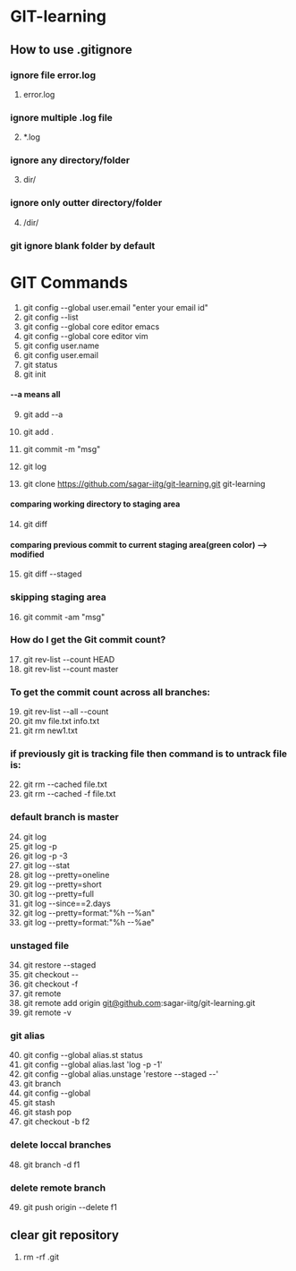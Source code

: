 # GIT-learning

## How to use .gitignore

###  ignore file error.log
1. error.log
### ignore multiple .log file
2. *.log
### ignore any directory/folder
3. dir/
### ignore only outter directory/folder
4. /dir/
### git ignore blank folder by default


# GIT Commands

1. git config --global user.email "enter your email id"
2. git config --list
3. git config --global core editor emacs
4. git config --global core editor vim
5. git config user.name
6. git config user.email
7. git status
8. git init

#### --a means all
9. git add --a
10. git add .

11. git commit -m "msg"
12. git log
13. git clone https://github.com/sagar-iitg/git-learning.git git-learning
#### comparing working directory to staging area
14. git diff 
#### comparing previous commit to current staging area(green color) --> modified
15. git diff --staged
### skipping staging area
16. git commit -am "msg"
### How do I get the Git commit count?
17. git rev-list --count HEAD
18. git rev-list --count master 
### To get the commit count across all branches:
19. git rev-list --all --count 
20. git mv file.txt info.txt
21. git rm new1.txt
### if previously git is tracking file then command is to untrack file is:
22. git rm --cached file.txt
23. git rm --cached -f file.txt
### default branch is master

24. git log
25. git log -p
26. git log -p -3
27. git log --stat
28. git log --pretty=oneline
29. git log --pretty=short
30. git log --pretty=full
31. git log --since==2.days
32. git log --pretty=format:"%h --%an"
33. git log --pretty=format:"%h --%ae"
### unstaged file
34. git restore --staged <file>
35. git checkout -- <file>
36. git checkout -f
37. git remote  
38. git remote add origin git@github.com:sagar-iitg/git-learning.git
39. git remote -v
### git alias
40. git config --global alias.st status 
41. git config --global alias.last 'log -p -1'
42. git config --global alias.unstage 'restore --staged --'
43. git branch
44. git config --global 
45. git stash
46. git stash pop
47. git checkout -b f2
### delete loccal branches
48. git branch -d f1
### delete remote branch
49. git push origin --delete f1







## clear git repository
1. rm -rf .git


